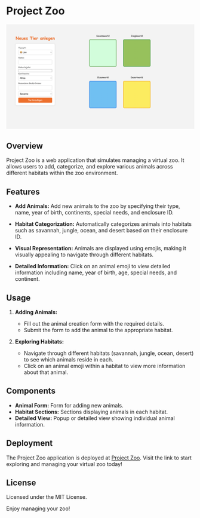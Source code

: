 # Project Zoo

![Preview screenshot](./src/assets/preview_projectZoo.png)

## Overview
Project Zoo is a web application that simulates managing a virtual zoo. It allows users to add, categorize, and explore various animals across different habitats within the zoo environment.

## Features
- **Add Animals:** Add new animals to the zoo by specifying their type, name, year of birth, continents, special needs, and enclosure ID.
  
- **Habitat Categorization:** Automatically categorizes animals into habitats such as savannah, jungle, ocean, and desert based on their enclosure ID.

- **Visual Representation:** Animals are displayed using emojis, making it visually appealing to navigate through different habitats.

- **Detailed Information:** Click on an animal emoji to view detailed information including name, year of birth, age, special needs, and continent.

## Usage
1. **Adding Animals:**
   - Fill out the animal creation form with the required details.
   - Submit the form to add the animal to the appropriate habitat.

2. **Exploring Habitats:**
   - Navigate through different habitats (savannah, jungle, ocean, desert) to see which animals reside in each.
   - Click on an animal emoji within a habitat to view more information about that animal.

## Components
- **Animal Form:** Form for adding new animals.
- **Habitat Sections:** Sections displaying animals in each habitat.
- **Detailed View:** Popup or detailed view showing individual animal information.

## Deployment
The Project Zoo application is deployed at [Project Zoo](https://lisayl1688.github.io/ProjectZoo/). Visit the link to start exploring and managing your virtual zoo today!

## License
Licensed under the MIT License.

Enjoy managing your zoo!
